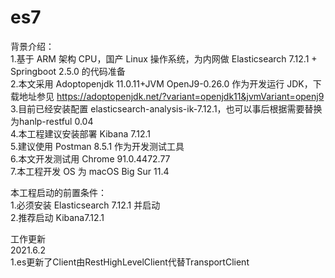 # es7
背景介绍：<br>
1.基于 ARM 架构 CPU，国产 Linux 操作系统，为内网做 Elasticsearch 7.12.1 + Springboot 2.5.0 的代码准备<br>
2.本文采用 Adoptopenjdk 11.0.11+JVM OpenJ9-0.26.0 作为开发运行 JDK，下载地址参见 https://adoptopenjdk.net/?variant=openjdk11&jvmVariant=openj9<br>
3.目前已经安装配置 elasticsearch-analysis-ik-7.12.1，也可以事后根据需要替换为hanlp-restful 0.04<br>
4.本工程建议安装部署 Kibana 7.12.1<br>
5.建议使用 Postman 8.5.1 作为开发测试工具<br>
6.本文开发测试用 Chrome 91.0.4472.77<br>
7.本工程开发 OS 为 macOS Big Sur 11.4

本工程启动的前置条件：<br>
1.必须安装 Elasticsearch 7.12.1 并启动<br>
2.推荐启动 Kibana7.12.1<br>


工作更新<br>
2021.6.2<br>
1.es更新了Client由RestHighLevelClient代替TransportClient
